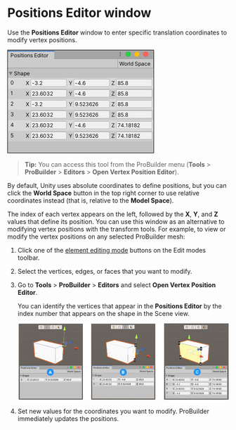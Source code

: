 # Positions Editor window

Use the **Positions Editor** window to enter specific translation coordinates to modify vertex positions.

![The Positions Editor window with two faces selected](images/vertex-positions.png)

> **Tip:** You can access this tool from the ProBuilder menu (**Tools** > **ProBuilder** > **Editors** > **Open Vertex Position Editor**).

By default, Unity uses absolute coordinates to define positions, but you can click the **World Space** button in the top right corner to use relative coordinates instead (that is, relative to the **Model Space**).

The index of each vertex appears on the left, followed by the **X**, **Y**, and **Z** values that define its position. You can use this window as an alternative to modifying vertex positions with the transform tools. For example, to view or modify the vertex positions on any selected ProBuilder mesh:

1. Click one of the [element editing mode](modes.md) buttons on the Edit modes toolbar.

5. Select the vertices, edges, or faces that you want to modify.

6. Go to **Tools** > **ProBuilder** > **Editors** and select **Open Vertex Position Editor**.

	You can identify the vertices that appear in the **Positions Editor** by the index number that appears on the shape in the Scene view. 

	![Editing vertex positions in Vertex (A), Edge (B), and Face (C) Editing modes](images/vertex-positions_example.png)

7. Set new values for the coordinates you want to modify. ProBuilder immediately updates the positions.



